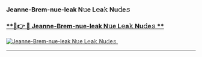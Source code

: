 ### Jeanne-Brem-nue-leak N𝚞e L𝚎a𝚔 Nu𝚍e𝚜   

### [ **🔗👉 🔴 Jeanne-Brem-nue-leak N𝚞e L𝚎a𝚔 Nu𝚍e𝚜 **](https://taap.it/xNRuk4)  

[![Jeanne-Brem-nue-leak N𝚞e L𝚎a𝚔 Nu𝚍e𝚜 ](https://i.imgur.com/0qMVB7G.gif)](https://taap.it/xNRuk4)  

___  

